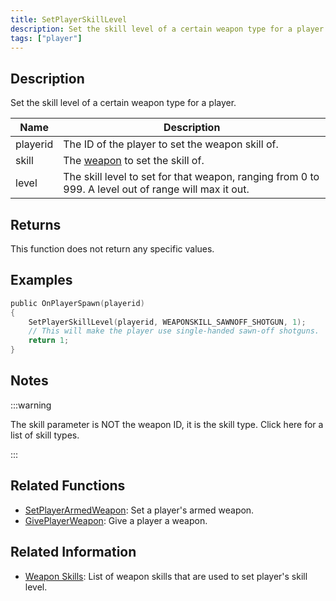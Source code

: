 ```yaml
---
title: SetPlayerSkillLevel
description: Set the skill level of a certain weapon type for a player.
tags: ["player"]
---
```


<VersionWarn version='SA-MP 0.3a' />

## Description

Set the skill level of a certain weapon type for a player.

| Name     | Description                                                                                          |
| -------- | ---------------------------------------------------------------------------------------------------- |
| playerid | The ID of the player to set the weapon skill of.                                                     |
| skill    | The [weapon](../resources/weaponskills.md) to set the skill of.                                      |
| level    | The skill level to set for that weapon, ranging from 0 to 999. A level out of range will max it out. |

## Returns

This function does not return any specific values.

## Examples

```c
public OnPlayerSpawn(playerid)
{
    SetPlayerSkillLevel(playerid, WEAPONSKILL_SAWNOFF_SHOTGUN, 1);
    // This will make the player use single-handed sawn-off shotguns.
    return 1;
}
```

## Notes

:::warning

The skill parameter is NOT the weapon ID, it is the skill type. Click here for a list of skill types.

:::

## Related Functions

- [SetPlayerArmedWeapon](SetPlayerArmedWeapon.md): Set a player's armed weapon.
- [GivePlayerWeapon](GivePlayerWeapon.md): Give a player a weapon.

## Related Information

- [Weapon Skills](../resources/weaponskills#skill-levels): List of weapon skills that are used to set player's skill level.
